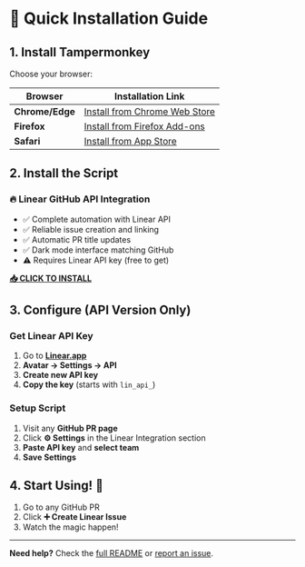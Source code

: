 # 🚀 Quick Installation Guide

## 1. Install Tampermonkey

Choose your browser:

| Browser | Installation Link |
|---------|-------------------|
| **Chrome/Edge** | [Install from Chrome Web Store](https://chrome.google.com/webstore/detail/tampermonkey/dhdgffkkebhmkfjojejmpbldmpobfkfo) |
| **Firefox** | [Install from Firefox Add-ons](https://addons.mozilla.org/en-US/firefox/addon/tampermonkey/) |
| **Safari** | [Install from App Store](https://apps.apple.com/us/app/tampermonkey/id1482490089) |

## 2. Install the Script

### 🔥 Linear GitHub API Integration

- ✅ Complete automation with Linear API
- ✅ Reliable issue creation and linking
- ✅ Automatic PR title updates
- ✅ Dark mode interface matching GitHub
- ⚠️ Requires Linear API key (free to get)

**[📥 CLICK TO INSTALL](https://github.com/Automattic/tampermonkey-linear-prs/raw/main/linear-github-api.user.js)**

## 3. Configure (API Version Only)

### Get Linear API Key
1. Go to **[Linear.app](https://linear.app)**
2. **Avatar → Settings → API**
3. **Create new API key**
4. **Copy the key** (starts with `lin_api_`)

### Setup Script
1. Visit any **GitHub PR page**
2. Click **⚙️ Settings** in the Linear Integration section
3. **Paste API key** and **select team**
4. **Save Settings**

## 4. Start Using! 🎉

1. Go to any GitHub PR
2. Click **➕ Create Linear Issue**
3. Watch the magic happen!

---

**Need help?** Check the [full README](README.md) or [report an issue](https://github.com/Automattic/tampermonkey-linear-prs/issues).